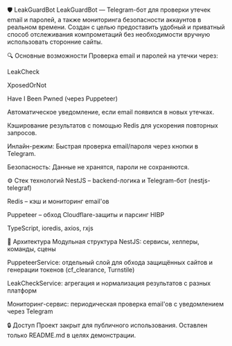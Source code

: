 🛡️ LeakGuardBot
LeakGuardBot — Telegram-бот для проверки утечек email и паролей, а также мониторинга безопасности аккаунтов в реальном времени. Создан с целью предоставить удобный и приватный способ отслеживания компрометаций без необходимости вручную использовать сторонние сайты.

🔍 Основные возможности
Проверка email и паролей на утечки через:

LeakCheck

XposedOrNot

Have I Been Pwned (через Puppeteer)

Автоматическое уведомление, если email появился в новых утечках.

Кэширование результатов с помощью Redis для ускорения повторных запросов.

Инлайн-режим: Быстрая проверка email/пароля через кнопки в Telegram.

Безопасность: Данные не хранятся, пароли не сохраняются.

⚙️ Стек технологий
NestJS – backend-логика и Telegram-бот (nestjs-telegraf)

Redis – кэш и мониторинг email'ов

Puppeteer – обход Cloudflare-защиты и парсинг HIBP

TypeScript, ioredis, axios, rxjs

🧠 Архитектура
Модульная структура NestJS: сервисы, хелперы, команды, сцены

PuppeteerService: отдельный слой для обхода защищённых сайтов и генерации токенов (cf_clearance, Turnstile)

LeakCheckService: агрегация и нормализация результатов с разных платформ

Мониторинг-сервис: периодическая проверка email'ов с уведомлением через Telegram

🔒 Доступ
Проект закрыт для публичного использования. Оставлен только README.md в целях демонстрации.